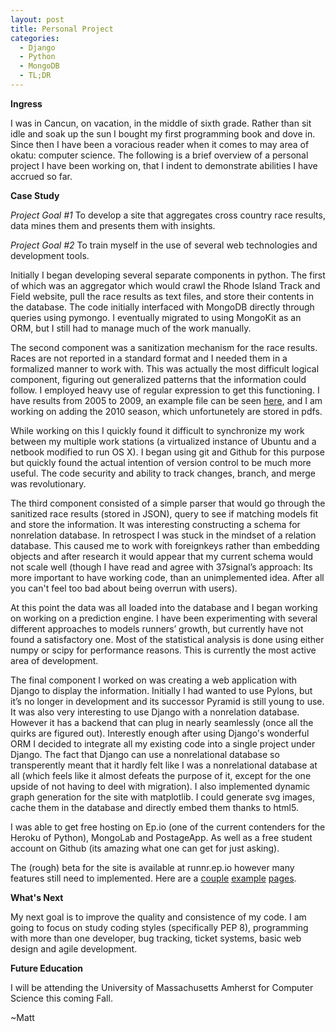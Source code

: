 ```yaml
---
layout: post
title: Personal Project
categories:
  - Django
  - Python
  - MongoDB
  - TL;DR
---
```

**Ingress**

I was in Cancun, on vacation, in the middle of sixth grade.  Rather than sit idle and soak up the sun I bought my first programming book and dove in.  Since then I have been a voracious reader when it comes to may area of okatu: computer science.  The following is a brief overview of a personal project I have been working on, that I indent to demonstrate abilities I have accrued so far.

**Case Study**

*Project Goal #1* To develop a site that aggregates cross country race results, data mines them and presents them with insights.

*Project Goal #2* To train myself in the use of several web technologies and development tools.

Initially I began developing several separate components in python.  The first of which was an aggregator which would crawl the Rhode Island Track and Field website, pull the race results as text files, and store their contents in the database. The code initially interfaced with MongoDB directly through queries using pymongo.  I eventually migrated to using MongoKit as an ORM, but I still had to manage much of the work manually.

The second component was a sanitization mechanism for the race results.  Races are not reported in a standard format and I needed them in a formalized manner to work with.  This was actually the most difficult logical component, figuring out generalized patterns that the information could follow.  I employed heavy use of regular expression to get this functioning.  I have results from 2005 to 2009, an example file can be seen [here](http://ritca.com/results/2009-2010/Cross-Country/Boys/2009-11-08.State%20Championship.txt), and I am working on adding the 2010 season, which unfortunetely are stored in pdfs.

While working on this I quickly found it difficult to synchronize my work between my multiple work stations (a virtualized instance of Ubuntu and a netbook modified to run OS X).  I began using git and Github for this purpose but quickly found the actual intention of version control to be much more useful.  The code security and ability to track changes, branch, and merge was revolutionary.

The third component consisted of a simple parser that would go through the sanitized race results (stored in JSON), query to see if matching models fit and store the information.  It was interesting constructing a schema for nonrelation database. In retrospect I was stuck in the mindset of a relation database.  This caused me to work with foreignkeys rather than embedding objects and after research it would appear that my current schema would not scale well (though I have read and agree with 37signal’s approach: Its more important to have working code, than an unimplemented idea. After all you can't feel too bad about being overrun with users).

At this point the data was all loaded into the database and I began working on working on a prediction engine.  I have been experimenting with several different approaches to models runners’ growth, but currently have not found a satisfactory one. Most of the statistical analysis is done using either numpy or scipy for performance reasons. This is currently the most active area of development.

The final component I worked on was creating a web application with Django to display the information. Initially I had wanted to use Pylons, but it’s no longer in development and its successor Pyramid is still young to use.  It was also very interesting to use Django with a nonrelation database.  However it has a backend that can plug in nearly seamlessly (once all the quirks are figured out). Interestly enough after using Django's wonderful ORM I decided to integrate all my existing code into a single project under Django. The fact that Django can use a nonrelational database so transperently meant that it hardly felt like I was a nonrelational database at all (which feels like it almost defeats the purpose of it, except for the one upside of not having to deel with migration). I also implemented dynamic graph generation for the site with matplotlib.  I could generate svg images, cache them in the database and directly embed them thanks to html5.

I was able to get free hosting on Ep.io (one of the current contenders for the Heroku of Python),  MongoLab and PostageApp. As well as a free student account on Github (its amazing what one can get for just asking).

The (rough) beta for the site is available at runnr.ep.io however many features still need to implemented. Here are a [couple](http://runnr.ep.io/) [example](http://runnr.ep.io/runner/2011/Matt/Brunelle/) [pages](http://runnr.ep.io/race/2008/11/02/State%20Championship).

**What's Next**

My next goal is to improve the quality and consistence of my code.  I am going to focus on study coding styles (specifically PEP 8), programming with more than one developer, bug tracking, ticket systems, basic web design and agile development.

**Future Education**

I will be attending the University of Massachusetts Amherst for Computer Science this coming Fall.

~Matt


